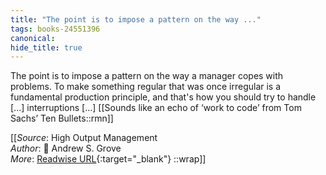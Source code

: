 ```yaml
---
title: "The point is to impose a pattern on the way ..."
tags: books-24551396
canonical: 
hide_title: true
---
```


The point is to impose a pattern on the way a manager copes with problems. To make something regular that was once irregular is a fundamental production principle, and that's how you should try to handle [...] interruptions [...]
[[Sounds like an echo of ‘work to code’ from Tom Sachs’ Ten Bullets::rmn]]


[[_Source_: High Output Management<br>
_Author_: 📕 Andrew S. Grove<br>
_More_: [Readwise URL](https://readwise.io/open/478843959){:target="_blank"}
::wrap]]